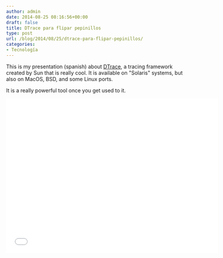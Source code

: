 ```yaml
---
author: admin
date: 2014-08-25 08:16:56+00:00
draft: false
title: DTrace para flipar pepinillos
type: post
url: /blog/2014/08/25/dtrace-para-flipar-pepinillos/
categories:
- Tecnología
---
```


This is my presentation (spanish) about [DTrace](https://en.wikipedia.org/wiki/DTrace), a tracing framework created by Sun that is really cool. It is available on "Solaris" systems, but also on MacOS, BSD, and some Linux ports.

It is a really powerful tool once you get used to it.

<iframe src="//slides.com/guidogarcia/dtrace/embed" width="576" height="420" scrolling="no" frameborder="0" webkitallowfullscreen mozallowfullscreen allowfullscreen></iframe>
